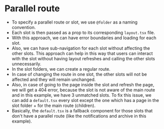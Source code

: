 
# Parallel route
- To specify a parallel route or slot, we use `@folder` as a naming convention.
- Each slot is then passed as a prop to its corresponding `layout.tsx` file.
- With this approach, we can have error boundaries and loading for each slot.
- Also, we can have sub-navigation for each slot without affecting the other slots. This approach can help in this way that users can interact with the slot without having layout refreshes and calling the other slots unnecessarily.
- In the slot folders, we can create a regular route.
- In case of changing the route in one slot, the other slots will not be affected and they will remain unchanged.
- Also, in case of going to the page inside the slot and refresh the page, we will get a 404 error, because the slot is not aware of the main route and in this example, we have 3 unmatched slots. To fix this issue, we can add a `default.tsx` every slot except the one which has a page in the slot folder + for the main route (children).
- Basically, the `default.tsx` is a fallback component for those slots that don't have a parallel route (like the notifications and archive in this example).